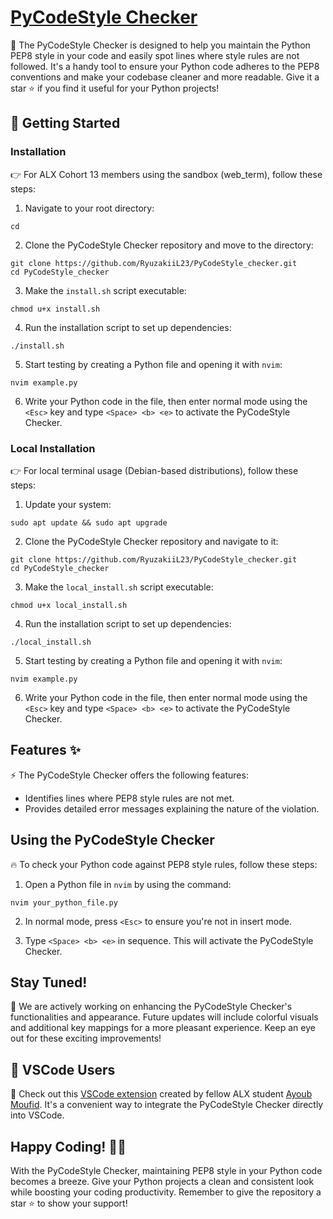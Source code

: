 # [PyCodeStyle Checker](https://github.com/RyuzakiiL23/PyCodeStyle_checker/tree/main)

📜 The PyCodeStyle Checker is designed to help you maintain the Python PEP8 style in your code and easily spot lines where style rules are not followed. It's a handy tool to ensure your Python code adheres to the PEP8 conventions and make your codebase cleaner and more readable. Give it a star ⭐ if you find it useful for your Python projects!

## 🚀 Getting Started

### Installation

👉 For ALX Cohort 13 members using the sandbox (web_term), follow these steps:

1. Navigate to your root directory:

```
cd
```

2. Clone the PyCodeStyle Checker repository and move to the directory:

```
git clone https://github.com/RyuzakiiL23/PyCodeStyle_checker.git
cd PyCodeStyle_checker
```


3. Make the `install.sh` script executable:

```
chmod u+x install.sh
```

4. Run the installation script to set up dependencies:

```
./install.sh
```

5. Start testing by creating a Python file and opening it with `nvim`:

```
nvim example.py
```

6. Write your Python code in the file, then enter normal mode using the `<Esc>` key and type `<Space> <b> <e>` to activate the PyCodeStyle Checker.

### Local Installation

👉 For local terminal usage (Debian-based distributions), follow these steps:

1. Update your system:

```
sudo apt update && sudo apt upgrade
```

2. Clone the PyCodeStyle Checker repository and navigate to it:

```
git clone https://github.com/RyuzakiiL23/PyCodeStyle_checker.git
cd PyCodeStyle_checker
```

3. Make the `local_install.sh` script executable:

```
chmod u+x local_install.sh
```

4. Run the installation script to set up dependencies:

```
./local_install.sh
```

5. Start testing by creating a Python file and opening it with `nvim`:

```
nvim example.py
```

6. Write your Python code in the file, then enter normal mode using the `<Esc>` key and type `<Space> <b> <e>` to activate the PyCodeStyle Checker.

## Features ✨

⚡️ The PyCodeStyle Checker offers the following features:

- Identifies lines where PEP8 style rules are not met.
- Provides detailed error messages explaining the nature of the violation.

## Using the PyCodeStyle Checker

🔥 To check your Python code against PEP8 style rules, follow these steps:

1. Open a Python file in `nvim` by using the command:

```nvim your_python_file.py```


2. In normal mode, press `<Esc>` to ensure you're not in insert mode.

3. Type `<Space> <b> <e>` in sequence. This will activate the PyCodeStyle Checker.

## Stay Tuned!

🌟 We are actively working on enhancing the PyCodeStyle Checker's functionalities and appearance. Future updates will include colorful visuals and additional key mappings for a more pleasant experience. Keep an eye out for these exciting improvements!

## 🤝 VSCode Users

📢 Check out this [VSCode extension](https://github.com/moufidayoub11/betty-extension) created by fellow ALX student [Ayoub Moufid](https://github.com/moufidayoub11). It's a convenient way to integrate the PyCodeStyle Checker directly into VSCode.

## Happy Coding! 🐍🚀

With the PyCodeStyle Checker, maintaining PEP8 style in your Python code becomes a breeze. Give your Python projects a clean and consistent look while boosting your coding productivity. Remember to give the repository a star ⭐ to show your support!

